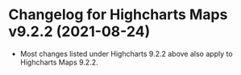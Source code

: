 # Changelog for Highcharts Maps v9.2.2 (2021-08-24)

- Most changes listed under Highcharts 9.2.2 above also apply to Highcharts Maps 9.2.2.
